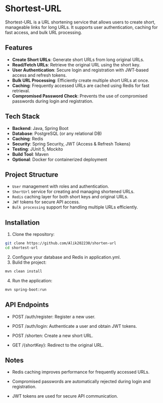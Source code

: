 # Shortest-URL

Shortest-URL is a URL shortening service that allows users to create short, manageable links for long URLs. It supports user authentication, caching for fast access, and bulk URL processing.

## Features

- **Create Short URLs**: Generate short URLs from long original URLs.
- **Read/Fetch URLs**: Retrieve the original URL using the short key.
- **User Authentication**: Secure login and registration with JWT-based access and refresh tokens.
- **Bulk URL Processing**: Efficiently create multiple short URLs at once.
- **Caching**: Frequently accessed URLs are cached using Redis for fast retrieval.
- **Compromised Password Check**: Prevents the use of compromised passwords during login and registration.

## Tech Stack

- **Backend**: Java, Spring Boot
- **Database**: PostgreSQL (or any relational DB)
- **Caching**: Redis
- **Security**: Spring Security, JWT (Access & Refresh Tokens)
- **Testing**: JUnit 5, Mockito
- **Build Tool**: Maven
- **Optional**: Docker for containerized deployment

## Project Structure

- `User` management with roles and authentication.
- `ShortUrl` service for creating and managing shortened URLs.
- `Redis` caching layer for both short keys and original URLs.
- `JWT` tokens for secure API access.
- `Bulk processing` support for handling multiple URLs efficiently.

## Installation

1. Clone the repository:

```bash
git clone https://github.com/Alik202230/shorten-url
cd shortest-url
```
2. Configure your database and Redis in application.yml.
3. Bulid the project:

```bash
mvn clean install
```
4. Run the application:

```bash
mvn spring-boot:run
```

## API Endpoints

- POST /auth/register: Register a new user.

- POST /auth/login: Authenticate a user and obtain JWT tokens.

- POST /shorten: Create a new short URL.

- GET /{shortKey}: Redirect to the original URL.

## Notes

- Redis caching improves performance for frequently accessed URLs.

- Compromised passwords are automatically rejected during login and registration.

- JWT tokens are used for secure API communication.
